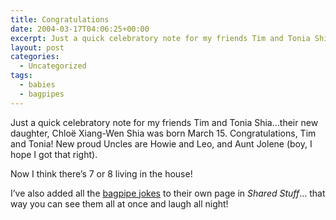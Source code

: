```yaml
---
title: Congratulations
date: 2004-03-17T04:06:25+00:00
excerpt: Just a quick celebratory note for my friends Tim and Tonia Shia...their new daughter, Chloe Xiang-Wen Shia was
layout: post
categories:
  - Uncategorized
tags:
  - babies
  - bagpipes
---
```

Just a quick celebratory note for my friends Tim and Tonia Shia&#8230;their new daughter, Chloë Xiang-Wen Shia was born March 15. Congratulations, Tim and Tonia! New proud Uncles are Howie and Leo, and Aunt Jolene (boy, I hope I got that right).
  
Now I think there&#8217;s 7 or 8 living in the house!

I&#8217;ve also added all the [bagpipe jokes](/bagpipe-jokes) to their own page in _Shared Stuff_&#8230; that way you can see them all at once and laugh all night!
